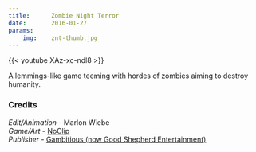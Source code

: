 ```yaml
---
title:      Zombie Night Terror
date:       2016-01-27
params:
    img:    znt-thumb.jpg
---
```


{{< youtube XAz-xc-ndl8 >}}

A lemmings-like game teeming with hordes of zombies aiming to destroy humanity.

### Credits  

_Edit/Animation_ - Marlon Wiebe  
_Game/Art_ - [NoClip](http://zombienightterror.com)  
_Publisher_ - [Gambitious (now Good Shepherd Entertainment)](http://goodshepherd.games) 


